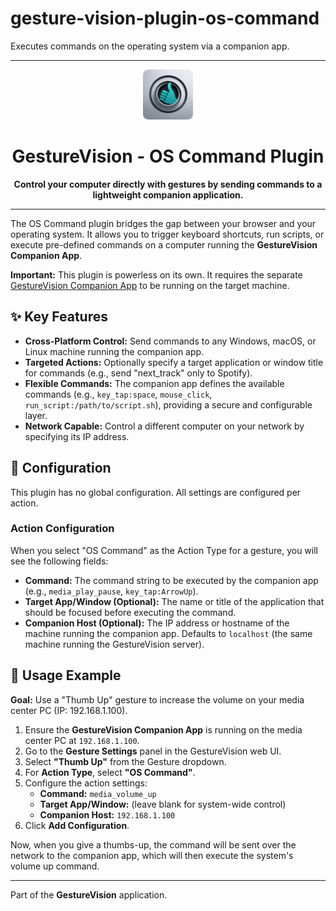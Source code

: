 # gesture-vision-plugin-os-command

Executes commands on the operating system via a companion app.

---

<p align="center">
  <img src="https://raw.githubusercontent.com/jim1982ha/gesture-vision/main/packages/frontend/public/icons/icon-72.webp" width="80" alt="OS Command Plugin Icon">
</p>
<h1 align="center">GestureVision - OS Command Plugin</h1>
<p align="center">
  <strong>Control your computer directly with gestures by sending commands to a lightweight companion application.</strong>
</p>

---

The OS Command plugin bridges the gap between your browser and your operating system. It allows you to trigger keyboard shortcuts, run scripts, or execute pre-defined commands on a computer running the **GestureVision Companion App**.

**Important:** This plugin is powerless on its own. It requires the separate [GestureVision Companion App](https://github.com/your-repo/gesture-vision-companion) to be running on the target machine.

## ✨ Key Features

-   **Cross-Platform Control:** Send commands to any Windows, macOS, or Linux machine running the companion app.
-   **Targeted Actions:** Optionally specify a target application or window title for commands (e.g., send "next_track" only to Spotify).
-   **Flexible Commands:** The companion app defines the available commands (e.g., `key_tap:space`, `mouse_click`, `run_script:/path/to/script.sh`), providing a secure and configurable layer.
-   **Network Capable:** Control a different computer on your network by specifying its IP address.

## 🔧 Configuration

This plugin has no global configuration. All settings are configured per action.

### Action Configuration

When you select "OS Command" as the Action Type for a gesture, you will see the following fields:

-   **Command:** The command string to be executed by the companion app (e.g., `media_play_pause`, `key_tap:ArrowUp`).
-   **Target App/Window (Optional):** The name or title of the application that should be focused before executing the command.
-   **Companion Host (Optional):** The IP address or hostname of the machine running the companion app. Defaults to `localhost` (the same machine running the GestureVision server).

## 🚀 Usage Example

**Goal:** Use a "Thumb Up" gesture to increase the volume on your media center PC (IP: 192.168.1.100).

1.  Ensure the **GestureVision Companion App** is running on the media center PC at `192.168.1.100`.
2.  Go to the **Gesture Settings** panel in the GestureVision web UI.
3.  Select **"Thumb Up"** from the Gesture dropdown.
4.  For **Action Type**, select **"OS Command"**.
5.  Configure the action settings:
    -   **Command:** `media_volume_up`
    -   **Target App/Window:** (leave blank for system-wide control)
    -   **Companion Host:** `192.168.1.100`
6.  Click **Add Configuration**.

Now, when you give a thumbs-up, the command will be sent over the network to the companion app, which will then execute the system's volume up command.

---

Part of the **GestureVision** application.